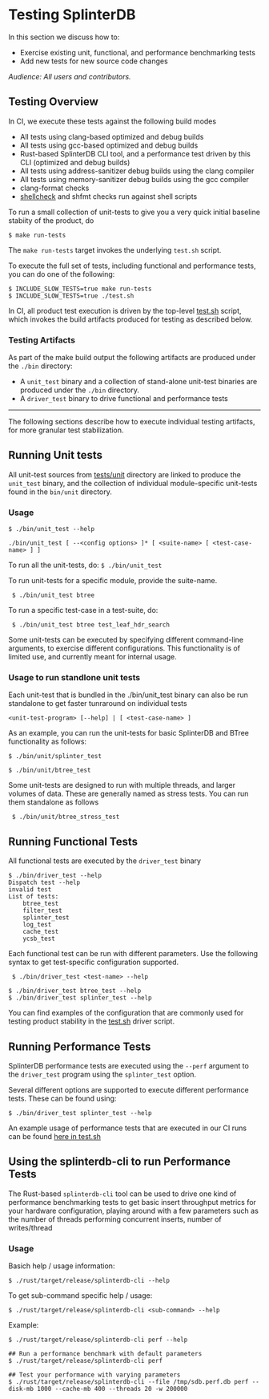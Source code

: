 # Testing SplinterDB

In this section we discuss how to:

* Exercise existing unit, functional, and performance benchmarking tests
* Add new tests for new source code changes

_Audience: All users and contributors._


## Testing Overview
In CI, we execute these tests against the following build modes
- All tests using clang-based optimized and debug builds
- All tests using gcc-based optimized and debug builds
- Rust-based SplinterDB CLI tool, and a performance test driven by this CLI (optimized and debug builds)
- All tests using address-sanitizer debug builds using the clang compiler
- All tests using memory-sanitizer debug builds using the gcc compiler
- clang-format checks
- [shellcheck](https://www.shellcheck.net) and shfmt checks run against shell scripts

To run a small collection of unit-tests to give you a very quick initial baseline stabiity of the product, do

```shell
$ make run-tests
```
The `make run-tests` target invokes the underlying `test.sh` script.

To execute the full set of tests, including functional and performance tests, you can do one of the following:

```shell
$ INCLUDE_SLOW_TESTS=true make run-tests
$ INCLUDE_SLOW_TESTS=true ./test.sh
```

In CI, all product test execution is driven by the top-level [test.sh](../test.sh) script, which invokes the build artifacts produced for testing as described below.

### Testing Artifacts

As part of the make build output the following artifacts are produced under
the `./bin` directory:
- A `unit_test` binary and a collection of stand-alone unit-test binaries are produced under the `./bin` directory. 
- A `driver_test` binary to drive functional and performance tests

-----
The following sections describe how to execute individual testing artifacts, for more granular test stabilization.

## Running Unit tests

All unit-test sources from [tests/unit](../tests/unit) directory are linked to produce the `unit_test` binary, and the collection of individual module-specific unit-tests found in the `bin/unit` directory.

### Usage

```shell
$ ./bin/unit_test --help

./bin/unit_test [ --<config options> ]* [ <suite-name> [ <test-case-name> ] ]
```

To run all the unit-tests, do:  `$ ./bin/unit_test`

To run unit-tests for a specific module, provide the suite-name.

` $ ./bin/unit_test btree`

To run a specific test-case in a test-suite, do:

` $ ./bin/unit_test btree test_leaf_hdr_search`

Some unit-tests can be executed by specifying different command-line arguments, to exercise different configurations. This functionality is of limited use, and currently meant for internal usage.

### Usage to run standlone unit tests

Each unit-test that is bundled in the ./bin/unit_test binary can also be run standalone to get faster tunraround on individual tests

```shell
<unit-test-program> [--help] | [ <test-case-name> ]
```

As an example, you can run the unit-tests for basic SplinterDB and BTree functionality as follows:

`$ ./bin/unit/splinter_test`

`$ ./bin/unit/btree_test`

Some unit-tests are designed to run with multiple threads, and larger volumes of data. These are generally named as stress tests. You can run them standalone as follows

``` $ ./bin/unit/btree_stress_test```


## Running Functional Tests

All functional tests are executed by the `driver_test` binary

```shell
$ ./bin/driver_test --help
Dispatch test --help
invalid test
List of tests:
	btree_test
	filter_test
	splinter_test
	log_test
	cache_test
	ycsb_test
```

Each functional test can be run with different parameters. Use the following syntax to get test-specific configuration supported.

` $ ./bin/driver_test <test-name> --help`

```shell
$ ./bin/driver_test btree_test --help
$ ./bin/driver_test splinter_test --help
```

You can find examples of the configuration that are commonly used for testing product stability in the [test.sh](../test.sh#:~:splinter_test) driver script. 

## Running Performance Tests

SplinterDB performance tests are executed using the `--perf` argument to the `driver_test` program using the `splinter_test` option. 

Several different options are supported to execute different performance tests. These can be found using:

 ```$ ./bin/driver_test splinter_test --help```

 An example usage of performance tests that are executed in our CI runs can be found [here in test.sh](../test.sh#:~:--max-async-inflight)

## Using the splinterdb-cli to run Performance Tests

The Rust-based `splinterdb-cli` tool can be used to drive one kind of performance benchmarking tests to get basic insert throughput metrics for your hardware configuration, playing around with a few parameters such as the number of threads performing concurrent inserts, number of writes/thread

### Usage

Basich help / usage information:

`$ ./rust/target/release/splinterdb-cli --help`

To get sub-command specific help / usage:

`$ ./rust/target/release/splinterdb-cli <sub-command> --help`

Example:

```shell
$ ./rust/target/release/splinterdb-cli perf --help

## Run a performance benchmark with default parameters
$ ./rust/target/release/splinterdb-cli perf

## Test your performance with varying parameters
$ ./rust/target/release/splinterdb-cli --file /tmp/sdb.perf.db perf --disk-mb 1000 --cache-mb 400 --threads 20 -w 200000
```